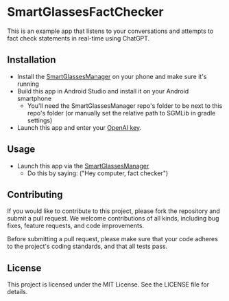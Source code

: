 # SmartGlassesFactChecker

This is an example app that listens to your conversations and attempts to fact check statements in real-time using ChatGPT.

## Installation

- Install the [SmartGlassesManager](https://github.com/TeamOpenSmartGlasses/SmartGlassesManager) on your phone and make sure it's running
- Build this app in Android Studio and install it on your Android smartphone
  - You'll need the SmartGlassesManager repo's folder to be next to this repo's folder (or manually set the relative path to SGMLib in gradle settings)
- Launch this app and enter your [OpenAI key](https://platform.openai.com/account/api-keys).

## Usage

* Launch this app via the [SmartGlassesManager](https://github.com/TeamOpenSmartGlasses/SmartGlassesManager)
  - Do this by saying: ("Hey computer, fact checker")


## Contributing

If you would like to contribute to this project, please fork the repository and submit a pull request. We welcome contributions of all kinds, including bug fixes, feature requests, and code improvements.

Before submitting a pull request, please make sure that your code adheres to the project's coding standards, and that all tests pass.

## License

This project is licensed under the MIT License. See the LICENSE file for details.
